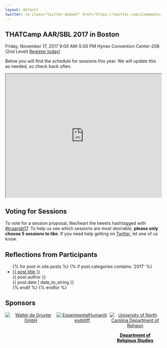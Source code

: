 ```yaml
---
layout: default
twitter: <a class="twitter-moment" href="https://twitter.com/i/moments/938797621845442561?ref_src=twsrc%5Etfw">THATCamp AAR/SBL 2017</a> <script async src="https://platform.twitter.com/widgets.js" charset="utf-8"></script>
---
```


## THATCamp AAR/SBL 2017 in Boston

Friday, November 17, 2017
9:00 AM-5:00 PM
Hynes Convention Center-208 (2nd Level)
[Register today!](https://www.aarweb.org/annual-meeting/registration-housing)


Below you will find the schedule for sessions this year. We will update this as needed, so check back often.

<iframe src="https://docs.google.com/spreadsheets/d/e/2PACX-1vSI7STK_JtIM4n1It8JoUMdQB5nDHp0OIWaEFlq8T-3H0KDWOF5dSZsPWwMQeOsVtYzzdLe2zvacjdw/pubhtml?widget=true&amp;headers=false" width="100%" height="400"></iframe>

## Voting for Sessions

To vote for a session proposal, like/heart the tweets hashtagged with [#tcaarsbl17](https://twitter.com/search?q=%23tcaarsbl17+-RT). To help us see which sessions are most desirable, __please only choose 5 sessions to like__. If you need help getting on [Twitter](https://twitter.com), let one of us know.

## Reflections from Participants

<ul>
  {% for post in site.posts %}
    {% if post.categories contains '2017' %}    
    <li>
      <a href="{{ post.url }}" target="_blank">{{ post.title }}</a><br />
      {{ post.author }} <br />
      {{ post.date | date_to_string }}
    </li>
    {% endif %}
  {% endfor %}
</ul>

## Sponsors

<div style="float: left; width: 33%; text-align: center;">
<a href="https://www.degruyter.com/" target="_blank">
<img src="{{base}}/assets/images/de_Gruyter_Logo.png" alt="Walter de Gruyter GmbH">
</a>
</div>
<div style="display: inline-block; width: 33%; text-align: center;">
<a href="http://library.iliff.edu/humanities/" target="_blank">
<img src="{{base}}/assets/images/exp_humanities_ilif_180x180.png" alt="ExperimentalHumanities@Iliff">
</a>
</div>
<div style="float: right; width: 33%; text-align: center;">
<a href="http://religion.unc.edu/" target="_blank">
<img src="{{base}}/assets/images/UNC_logo_RGB.png" alt="University of North Carolina Department of Religion">
<p style="font-weight: bold; color: black; text-decoration: none;">Department of<br> Religious Studies</p>
</a>
</div>

